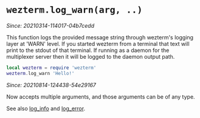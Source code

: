 # `wezterm.log_warn(arg, ..)`

*Since: 20210314-114017-04b7cedd*

This function logs the provided message string through wezterm's logging layer
at 'WARN' level.  If you started wezterm from a terminal that text will print
to the stdout of that terminal.  If running as a daemon for the multiplexer
server then it will be logged to the daemon output path.

```lua
local wezterm = require 'wezterm'
wezterm.log_warn 'Hello!'
```

*Since: 20210814-124438-54e29167*

Now accepts multiple arguments, and those arguments can be of any type.


See also [log_info](log_info.md) and [log_error](log_error.md).

